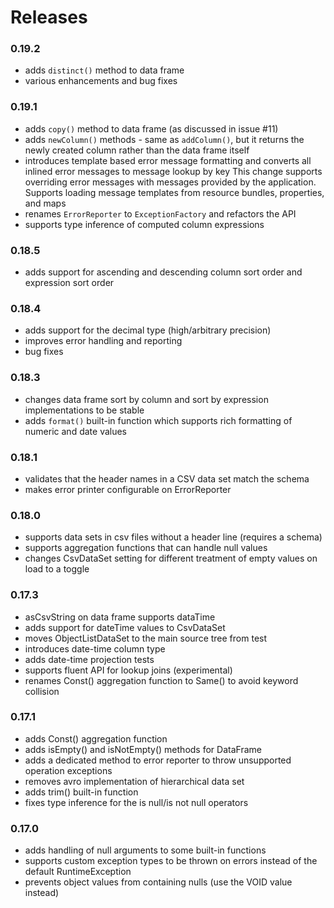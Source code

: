 # Releases
### 0.19.2
* adds `distinct()` method to data frame
* various enhancements and bug fixes
### 0.19.1
* adds `copy()` method to data frame (as discussed in issue #11)
* adds `newColumn()` methods - same as `addColumn()`, but it returns the newly created column rather than the data frame itself
* introduces template based error message formatting and converts all inlined error messages to message lookup by key 
This change supports overriding error messages with messages provided by the application. Supports loading message 
templates from resource bundles, properties, and maps
* renames `ErrorReporter` to `ExceptionFactory` and refactors the API
* supports type inference of computed column expressions
### 0.18.5
* adds support for ascending and descending column sort order and expression sort order
### 0.18.4
* adds support for the decimal type (high/arbitrary precision)
* improves error handling and reporting
* bug fixes
### 0.18.3
* changes data frame sort by column and sort by expression implementations to be stable
* adds `format()` built-in function which supports rich formatting of numeric and date values
###  0.18.1
* validates that the header names in a CSV data set match the schema
* makes error printer configurable on ErrorReporter
### 0.18.0
* supports data sets in csv files without a header line (requires a schema)
* supports aggregation functions that can handle null values
* changes CsvDataSet setting for different treatment of empty values on load to a toggle
### 0.17.3
* asCsvString on data frame supports dataTime
* adds support for dateTime values to CsvDataSet
* moves ObjectListDataSet to the main source tree from test
* introduces date-time column type
* adds date-time projection tests
* supports fluent API for lookup joins (experimental)
* renames Const() aggregation function to Same() to avoid keyword collision 
### 0.17.1
* adds Const() aggregation function
* adds isEmpty() and isNotEmpty() methods for DataFrame
* adds a dedicated method to error reporter to throw unsupported operation exceptions
* removes avro implementation of hierarchical data set
* adds trim() built-in function
* fixes type inference for the is null/is not null operators
### 0.17.0
* adds handling of null arguments to some built-in functions
* supports custom exception types to be thrown on errors instead of the default RuntimeException 
* prevents object values from containing nulls (use the VOID value instead)
